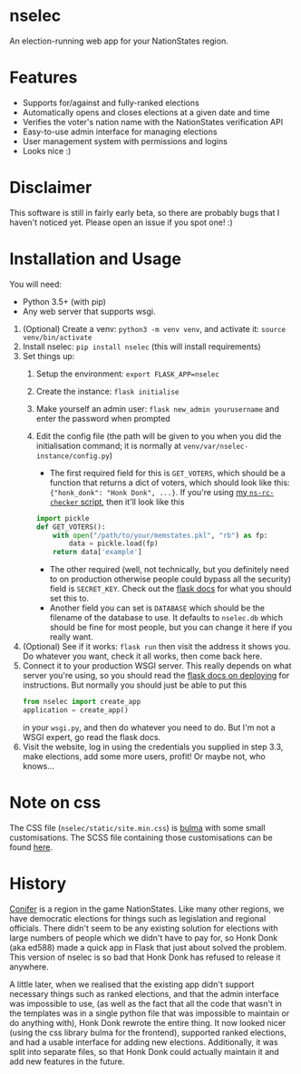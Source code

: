 # nselec
An election-running web app for your NationStates region.
# Features
- Supports for/against and fully-ranked elections
- Automatically opens and closes elections at a given date and time
- Verifies the voter's nation name with the NationStates verification API
- Easy-to-use admin interface for managing elections
- User management system with permissions and logins
- Looks nice :)
# Disclaimer
This software is still in fairly early beta, so there are probably bugs that I haven't noticed yet.
Please open an issue if you spot one! :)
# Installation and Usage
You will need:
- Python 3.5+ (with pip)
- Any web server that supports wsgi.

1. (Optional) Create a venv: `python3 -m venv venv`, and activate it: `source venv/bin/activate`
2. Install nselec: `pip install nselec` (this will install requirements)
3. Set things up:
    1. Setup the environment: `export FLASK_APP=nselec`
    2. Create the instance: `flask initialise`
    3. Make yourself an admin user: `flask new_admin yourusername` and enter the password when prompted
    4. Edit the config file (the path will be given to you when you did the initialisation command; it is normally at
    `venv/var/nselec-instance/config.py`)
        - The first required field for this is `GET_VOTERS`, which should be a function that returns a dict of voters, which should look like this: `{"honk_donk": "Honk Donk", ...}`.
        If you're using [my `ns-rc-checker` script](https://github.com/ed588/ns-rc-checker), then it'll look like this

        ```python
        import pickle
        def GET_VOTERS():
            with open("/path/to/your/memstates.pkl", "rb") as fp:
                data = pickle.load(fp)
            return data['example']
        ```
        - The other required (well, not technically, but you definitely need to on production otherwise people could bypass all the security) field is `SECRET_KEY`. Check out the [flask docs](http://flask.pocoo.org/docs/1.0/config/#SECRET_KEY) for what you should set this to.
        - Another field you can set is `DATABASE` which should be the filename of the database to use. It defaults
        to `nselec.db` which should be fine for most people, but you can change it here if you really want.
4. (Optional) See if it works: `flask run` then visit the address it shows you. Do whatever you want, check
    it all works, then come back here.
5. Connect it to your production WSGI server. This really depends on what server you're using, so you should read the 
    [flask docs on deploying](http://flask.pocoo.org/docs/1.0/deploying/) for instructions. But normally you should just be able to put this 
    ```python
    from nselec import create_app
    application = create_app()
    ```
    in your `wsgi.py`, and then do whatever you need to do. But I'm not a WSGI expert, go read the flask docs.
6. Visit the website, log in using the credentials you supplied in step 3.3, make elections, add some more users, profit! Or maybe not, who knows...

# Note on css
The CSS file (`nselec/static/site.min.css`) is [bulma](https://bulma.io) with some small customisations. The SCSS
file containing those customisations can be found [here](https://gist.github.com/ed588/9d87ba2bca0b6580fca6b691b5edcfc9).

# History
[Conifer](https://nationstates.net/region=conifer) is a region in the game NationStates.
Like many other regions, we have democratic elections for things such as legislation and regional officials.
There didn't seem to be any existing solution for elections with large numbers of people which we didn't have to pay
for, so Honk Donk (aka ed588) made a quick app in Flask that just about solved the problem. This version of nselec
is so bad that Honk Donk has refused to release it anywhere.

A little later, when we realised that the existing app didn't support necessary things such as ranked elections, and 
that the admin interface was impossible to use, (as well as the fact that all the code that wasn't in the templates
was in a single python file that was impossible to maintain or do anything with), Honk Donk rewrote the entire thing.
It now looked nicer (using the css library bulma for the frontend), supported ranked elections, and had a usable
interface for adding new elections. Additionally, it was split into separate files, so that Honk Donk could actually
maintain it and add new features in the future.